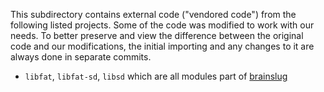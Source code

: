 This subdirectory contains external code ("vendored code") from the following listed projects.
Some of the code was modified to work with our needs.
To better preserve and view the difference between the original code and our modifications, the initial importing and any changes to it
are always done in separate commits.

- `libfat`, `libfat-sd`, `libsd` which are all modules part of [brainslug](https://github.com/Chadderz121/brainslug-wii)
